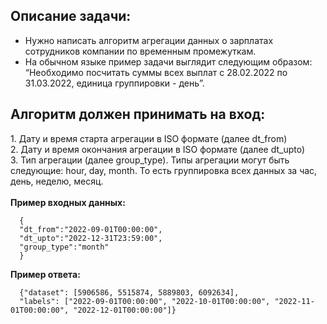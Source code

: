 ## Описание задачи:
- Нужно написать алгоритм агрегации данных о зарплатах сотрудников компании 
по временным промежуткам.
- На обычном языке пример задачи выглядит следующим образом: “Необходимо посчитать суммы всех выплат с 28.02.2022 по 31.03.2022, 
единица группировки - день”.

<h2>Алгоритм должен принимать на вход:</h2>
1. Дату и время старта агрегации в ISO формате (далее dt_from)</br>
2. Дату и время окончания агрегации в ISO формате (далее dt_upto)</br>
3. Тип агрегации (далее group_type). Типы агрегации могут быть следующие: hour, day, month. То есть группировка всех данных за час, день, неделю, месяц.</br>
</br>
<b>Пример входных данных:</b>

```
  {
  "dt_from":"2022-09-01T00:00:00",
  "dt_upto":"2022-12-31T23:59:00",
  "group_type":"month"
  }
```

<b>Пример ответа:</b>

```
  {"dataset": [5906586, 5515874, 5889803, 6092634],
  "labels": ["2022-09-01T00:00:00", "2022-10-01T00:00:00", "2022-11-01T00:00:00", "2022-12-01T00:00:00"]}

```
